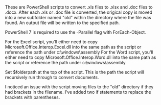These are PowerShell scripts to convert .xls files to .xlsx and .doc files to .docx. After each .xls or .doc file is converted, the origical copy is moved into a new subfolder named "old" within the directory where the file was found. An output file will be written to the specified path.

PowerShell 7 is required to use the -Parallel flag with ForEach-Object.

For the Excel script, you'll either need to copy Microsoft.Office.Interop.Excel.dll into the same path as the script or reference the path under c:\windows\assembly
For the Word script, you'll either need to copy Microsoft.Office.Interop.Word.dll into the same path as the script or reference the path under c:\windows\assembly

Set $folderpath at the top of the script. This is the path the script will recursively run through to convert documents.

I noticed an issue with the script moving files to the "old" directory if they had brackets in the filename. I've added two if statements to replace the brackets with parentheses.
